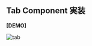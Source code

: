 ## Tab Component 実装

**[DEMO]**

![tab](https://user-images.githubusercontent.com/31309483/70018456-8019b680-15c9-11ea-8141-a250b9dd7227.gif)
